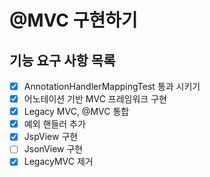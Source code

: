 # @MVC 구현하기

## 기능 요구 사항 목록
- [X] AnnotationHandlerMappingTest 통과 시키기
- [X] 어노테이션 기반 MVC 프레임워크 구현
- [X] Legacy MVC, @MVC 통합
- [X] 예외 핸들러 추가
- [X] JspView 구현
- [ ] JsonView 구현
- [X] LegacyMVC 제거
